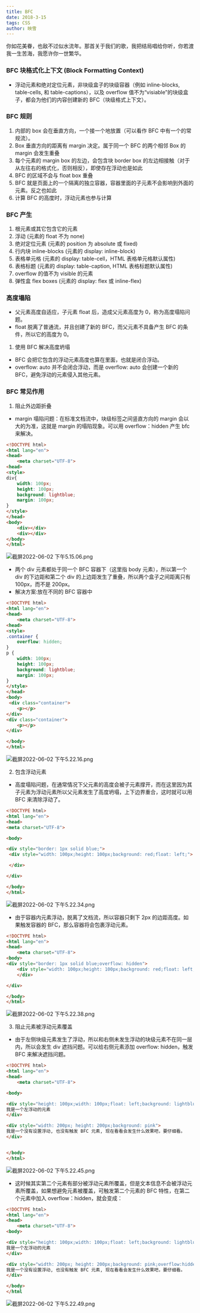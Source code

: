 ```yaml
---
title: BFC
date: 2018-3-15
tags: CSS
author: 映雪
---
```


你如花美眷，也敌不过似水流年。那首关于我们的歌，我把结局唱给你听，你若渡我一生苦海，我愿许你一世繁华。

<!--more-->

### BFC 块格式化上下文 (Block Formatting Context)

- 浮动元素和绝对定位元素，非块级盒子的块级容器（例如 inline-blocks, table-cells, 和 table-captions），以及 overflow 值不为“visiable”的块级盒子，都会为他们的内容创建新的 BFC（块级格式上下文）。

### BFC 规则

1. 内部的 box 会在垂直方向，一个接一个地放置（可以看作 BFC 中有一个的常规流）。
2. Box 垂直方向的距离有 margin 决定。属于同一个 BFC 的两个相邻 Box 的 margin 会发生重叠
3. 每个元素的 margin box 的左边，会包含块 border box 的左边相接触（对于从左往右的格式化，否则相反），即使存在浮动也是如此
4. BFC 的区域不会与 float box 重叠
5. BFC 就是页面上的一个隔离的独立容器，容器里面的子元素不会影响到外面的元素。反之也如此
6. 计算 BFC 的高度时，浮动元素也参与计算

### BFC 产生

1. 根元素或其它包含它的元素
2. 浮动 (元素的 float 不为 none)
3. 绝对定位元素 (元素的 position 为 absolute 或 fixed)
4. 行内块 inline-blocks (元素的 display: inline-block)
5. 表格单元格 (元素的 display: table-cell，HTML 表格单元格默认属性)
6. 表格标题 (元素的 display: table-caption, HTML 表格标题默认属性)
7. overflow 的值不为 visible 的元素
8. 弹性盒 flex boxes (元素的 display: flex 或 inline-flex)

### 高度塌陷

- 父元素高度自适应，子元素 float 后，造成父元素高度为 0，称为高度塌陷问题。
- float 脱离了普通流，并且创建了新的 BFC，而父元素不具备产生 BFC 的条件，所以它的高度为 0。

1. 使用 BFC 解决高度坍塌

- BFC 会把它包含的浮动元素高度也算在里面，也就是闭合浮动。
- overflow: auto 并不会闭合浮动，而是 overflow: auto 会创建一个新的 BFC，避免浮动的元素侵入其他元素。

### BFC 常见作用

1. 阻止外边距折叠

- margin 塌陷问题：在标准文档流中，块级标签之间竖直方向的 margin 会以大的为准，这就是 margin 的塌陷现象。可以用 overflow：hidden 产生 bfc 来解决。

```html
<!DOCTYPE html>
<html lang="en">
<head>
    <meta charset="UTF-8">
<head>
<style>
div{
    width: 100px;
    height: 100px;
    background: lightblue;
    margin: 100px;
}
</style>
</head>
<body>
    <div></div>
    <div></div>
</body>
</html>
```
![截屏2022-06-02 下午5.15.06.png](/images/2022/06/02/wvKfrGn7W61ABHe.png)



- 两个 div 元素都处于同一个 BFC 容器下（这里指 body 元素），所以第一个 div 的下边距和第二个 div 的上边距发生了重叠，所以两个盒子之间距离只有 100px，而不是 200px。
- 解决方案:放在不同的 BFC 容器中

```html
<!DOCTYPE html>
<html lang="en">
<head>
    <meta charset="UTF-8">
<head>
<style>
.container {
    overflow: hidden;
}
p {
    width: 100px;
    height: 100px;
    background: lightblue;
    margin: 100px;
}
</style>
</head>
<body>
 <div class="container">
    <p></p>
</div>
<div class="container">
    <p></p>
</div>

</body>
</html>
```

![截屏2022-06-02 下午5.22.16.png](/images/2022/06/02/W3lJOgmKSkGsdYi.png)


2. 包含浮动元素

- 高度塌陷问题，在通常情况下父元素的高度会被子元素撑开，而在这里因为其子元素为浮动元素所以父元素发生了高度坍塌，上下边界重合，这时就可以用 BFC 来清除浮动了。

```html
<!DOCTYPE html>
<html lang="en">
<head>
<meta charset="UTF-8">

<body>

<div style="border: 1px solid blue;">
 <div style="width: 100px;height: 100px;background: red;float: left;">

 </div>

</div>

</body>
</html>
```

![截屏2022-06-02 下午5.22.34.png](/images/2022/06/02/wBqNjgrCPdWZzKX.png)

- 由于容器内元素浮动，脱离了文档流，所以容器只剩下 2px 的边距高度。如果触发容器的 BFC，那么容器将会包裹浮动元素。

```html
<!DOCTYPE html>
<html lang="en">
<head>
    <meta charset="UTF-8">
<body>
<div style="border: 1px solid blue;overflow: hidden">
    <div style="width: 100px;height: 100px;background: red;float: left;">
    </div>

</div>

</body>
</html>
```

![截屏2022-06-02 下午5.22.38.png](/images/2022/06/02/UCKH4hlNmRwkFiq.png)


3. 阻止元素被浮动元素覆盖

- 由于左侧块级元素发生了浮动，所以和右侧未发生浮动的块级元素不在同一层内，所以会发生 div 遮挡问题。可以给右侧元素添加 overflow: hidden，触发 BFC 来解决遮挡问题。

```html
<!DOCTYPE html>
<html lang="en">
<head>
    <meta charset="UTF-8">

<body>

<div style="height: 100px;width: 100px;float: left;background: lightblue">
我是一个左浮动的元素
</div>

<div style="width: 200px; height: 200px;background: pink">
我是一个没有设置浮动, 也没有触发 BFC 元素, 现在看看会发生什么效果吧，要仔细看。
</div>


</body>
</html>
```

![截屏2022-06-02 下午5.22.45.png](/images/2022/06/02/37rpLuf61DFGszo.png)

- 这时候其实第二个元素有部分被浮动元素所覆盖，但是文本信息不会被浮动元素所覆盖，如果想避免元素被覆盖，可触发第二个元素的 BFC 特性，在第二个元素中加入 overflow：hidden，就会变成：

```html
<!DOCTYPE html>
<html lang="en">
<head>
    <meta charset="UTF-8">
<body>

<div style="height: 100px;width: 100px;float: left;background: lightblue">
我是一个左浮动的元素
</div>

<div style="width: 200px; height: 200px;background: pink;overflow:hidden">
我是一个没有设置浮动, 也没有触发 BFC 元素, 现在看看会发生什么效果吧，要仔细看。
</div>

</body>
</html
```

![截屏2022-06-02 下午5.22.49.png](/images/2022/06/02/roZf796GQ8qAkBt.png)